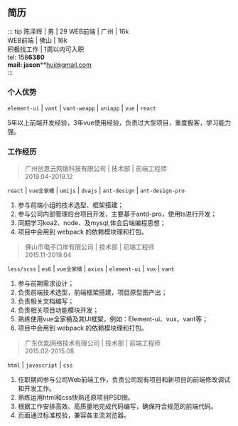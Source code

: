 ## 简历

::: tip 陈泽辉 | 男 | 29
WEB前端 | 广州 | 16k  
WEB前端 | 佛山 | 16k  
积极找工作 | 1周以内可入职    
tel:  158****6380  
mail: jason******hui@gmail.com  
:::

### 个人优势

`element-ui` | `vant` | `vant-weapp` | `uniapp` | `vue` | `react`

5年以上前端开发经验，3年vue使用经验，负责过大型项目，重度极客，学习能力强。

### 工作经历

> 广州创思云网络科技有限公司 | 技术部 | 前端工程师  
> 2019.04-2019.12

`react` | `vue全家桶` | `umijs` | `dvajs` | `ant-design` | `ant-design-pro`

1. 参与前端小组的技术选型、框架搭建；
2. 参与公司内部管理后台项目开发，主要基于antd-pro，使用ts进行开发；
3. 同期学习koa2、node、及mysql,体会后端编程思想；
4. 项目中会用到 webpack 的依赖模块理和打包。   

> 佛山市电子口岸有限公司 | 技术部 | 前端工程师  
> 2015.11-2019.04

`less/scss` | `es6` | `vue全家桶` | `axios` | `element-ui` | `vux` | `vant`

1. 参与前期需求设计；
2. 负责前端技术选型，前端框架搭建，项目原型图产出；
3. 负责相关文档编写；
4. 负责相关项目功能模块开发；
5. 熟练使用vue全家桶及其UI框架，例如：Element-ui、vux、vant等；
6. 项目中会用到 webpack 的依赖模块理和打包。

> 广东优匙网络技术有限公司 | 技术部 | 前端工程师  
> 2015.02-2015.08

`html` | `javascript` | `css`

1. 任职期间参与公司Web前端工作，负责公司现有项目和新项目的前端修改调试和开发工作。
2. 熟练运用html和css快熟还原项目PSD图。
3. 根据工作安排高效、高质量地完成代码编写，确保符合规范的前端代码。
4. 页面通过标准校验，兼容各主流浏览器。